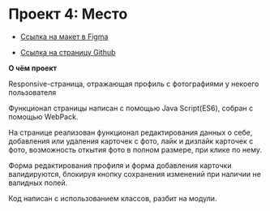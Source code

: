 # Проект 4: Место

* [Ссылка на макет в Figma](https://www.figma.com/file/StZjf8HnoeLdiXS7dYrLAh/JavaScript.-Sprint-4)

* [Ссылка на страницу Github](https://valeria-panda.github.io/mesto/)

**О чём проект**

Responsive-страница, отражающая профиль с фотографиями у некоего пользователя

Функционал страницы написан с помощью Java Script(ES6), собран с помощью WebPack.

На странице реализован функционал редактирования данных о себе, добавления или удаления карточек с фото,
лайк и дизлайк карточек с фото, возможность откытия фото в полном размере, при клике по нему.

Форма редактирования профиля и форма добавления карточки валидируются, блокируя кнопку сохранения изменений при наличии не валидных полей.

Код написан с использованием классов, разбит на модули. 

